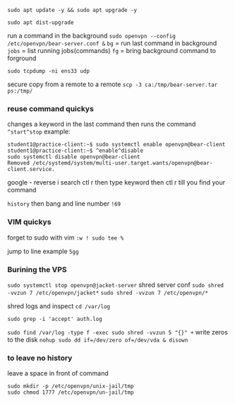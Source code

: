 `sudo apt update -y && sudo apt upgrade -y`

`sudo apt dist-upgrade`

run a command in the background
`sudo openvpn --config /etc/openvpn/bear-server.conf &`
`bg` = run last command in background
`jobs` = list running jobs(commands)
`fg` = bring background command to forground

`sudo tcpdump -ni ens33 udp`

secure copy from a remote to a remote
`scp -3 ca:/tmp/bear-server.tar ps:/tmp/`
### reuse command quickys
changes a keyword in the last command then runs the command
`^start^stop`
example:
```
student1@practice-client:~$ sudo systemctl enable openvpn@bear-client
student1@practice-client:~$ ^enable^disable
sudo systemctl disable openvpn@bear-client
Removed /etc/systemd/system/multi-user.target.wants/openvpn@bear-client.service.
```
google - reverse i search
ctl r then type keyword then ctl r till you find your command

`history`
then bang and line number
`!69`

### VIM quickys
forget to sudo with vim
`:w ! sudo tee %`

jump to line example
`5gg`

### Burining the VPS
`sudo systemctl stop openvpn@jacket-server`
shred server conf
`sudo shred -vvzun 7 /etc/openvpn/jacket*`
`sudo shred -vvzun 7 /etc/openvpn/*`

shred logs and inspect
`cd /var/log`

`sudo grep -i 'accept' auth.log`

`sudo find /var/log -type f -exec sudo shred -vvzun 5 "{}" +`
write zeros to the disk
`nohup sudo dd if=/dev/zero of=/dev/vda & disown`

### to leave no history
leave a space in front of command

```
sudo mkdir -p /etc/openvpn/unix-jail/tmp
sudo chmod 1777 /etc/openvpn/un-jail/tmp
```